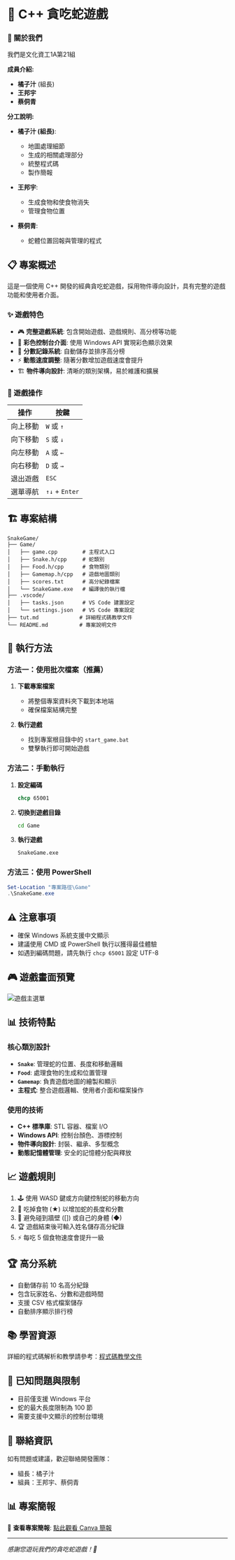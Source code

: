 # 🐍 C++ 貪吃蛇遊戲

### 👥 關於我們
我們是文化資工1A第21組

**成員介紹:**
- **橘子汁** (組長)
- **王邦宇**
- **蔡侗青**

**分工說明:**
- **橘子汁 (組長)**: 
  - 地圖處理細節
  - 生成的相關處理部分
  - 統整程式碼
  - 製作簡報
  
- **王邦宇**: 
  - 生成食物和使食物消失
  - 管理食物位置

- **蔡侗青**: 
  - 蛇體位置回報與管理的程式

## 📋 專案概述

這是一個使用 C++ 開發的經典貪吃蛇遊戲，採用物件導向設計，具有完整的遊戲功能和使用者介面。

### ✨ 遊戲特色

- 🎮 **完整遊戲系統**: 包含開始遊戲、遊戲規則、高分榜等功能
- 🎨 **彩色控制台介面**: 使用 Windows API 實現彩色顯示效果
- 💾 **分數記錄系統**: 自動儲存並排序高分榜
- ⚡ **動態速度調整**: 隨著分數增加遊戲速度會提升
- 🏗️ **物件導向設計**: 清晰的類別架構，易於維護和擴展

### 🎯 遊戲操作

| 操作 | 按鍵 |
|------|------|
| 向上移動 | `W` 或 `↑` |
| 向下移動 | `S` 或 `↓` |
| 向左移動 | `A` 或 `←` |
| 向右移動 | `D` 或 `→` |
| 退出遊戲 | `ESC` |
| 選單導航 | `↑↓` + `Enter` |

## 🏗️ 專案結構

```
SnakeGame/
├── Game/
│   ├── game.cpp        # 主程式入口
│   ├── Snake.h/cpp     # 蛇類別
│   ├── Food.h/cpp      # 食物類別
│   ├── Gamemap.h/cpp   # 遊戲地圖類別
│   ├── scores.txt      # 高分紀錄檔案
│   └── SnakeGame.exe   # 編譯後的執行檔
├── .vscode/
│   ├── tasks.json      # VS Code 建置設定
│   └── settings.json   # VS Code 專案設定
├── tut.md             # 詳細程式碼教學文件
└── README.md          # 專案說明文件
```

## 🚀 執行方法

### 方法一：使用批次檔案（推薦）
1. **下載專案檔案**
   - 將整個專案資料夾下載到本地端
   - 確保檔案結構完整

2. **執行遊戲**
   - 找到專案根目錄中的 `start_game.bat`
   - 雙擊執行即可開始遊戲

### 方法二：手動執行
1. **設定編碼**
   ```cmd
   chcp 65001
   ```

2. **切換到遊戲目錄**
   ```cmd
   cd Game
   ```

3. **執行遊戲**
   ```cmd
   SnakeGame.exe
   ```

### 方法三：使用 PowerShell
```powershell
Set-Location "專案路徑\Game"
.\SnakeGame.exe
```

## ⚠️ 注意事項
- 確保 Windows 系統支援中文顯示
- 建議使用 CMD 或 PowerShell 執行以獲得最佳體驗
- 如遇到編碼問題，請先執行 `chcp 65001` 設定 UTF-8

## 🎮 遊戲畫面預覽

![遊戲主選單](https://github.com/Aisoow/SnakeGame/blob/main/main-menu.png)

## 📊 技術特點

### 核心類別設計

- **`Snake`**: 管理蛇的位置、長度和移動邏輯
- **`Food`**: 處理食物的生成和位置管理
- **`Gamemap`**: 負責遊戲地圖的繪製和顯示
- **主程式**: 整合遊戲邏輯、使用者介面和檔案操作

### 使用的技術

- **C++ 標準庫**: STL 容器、檔案 I/O
- **Windows API**: 控制台顏色、游標控制
- **物件導向設計**: 封裝、繼承、多型概念
- **動態記憶體管理**: 安全的記憶體分配與釋放

## 📈 遊戲規則

1. 🕹️ 使用 WASD 鍵或方向鍵控制蛇的移動方向
2. 🍎 吃掉食物 (★) 以增加蛇的長度和分數
3. 🚫 避免碰到牆壁 ([]) 或自己的身體 (◆)
4. 🏆 遊戲結束後可輸入姓名儲存高分紀錄
5. ⚡ 每吃 5 個食物速度會提升一級

## 🏆 高分系統

- 自動儲存前 10 名高分紀錄
- 包含玩家姓名、分數和遊戲時間
- 支援 CSV 格式檔案儲存
- 自動排序顯示排行榜

## 📚 學習資源

詳細的程式碼解析和教學請參考：[程式碼教學文件](tut.md)

## 🐛 已知問題與限制

- 目前僅支援 Windows 平台
- 蛇的最大長度限制為 100 節
- 需要支援中文顯示的控制台環境

## 📧 聯絡資訊

如有問題或建議，歡迎聯絡開發團隊：
- 組長：橘子汁
- 組員：王邦宇、蔡侗青

## 📊 專案簡報

🎯 **查看專案簡報**: [點此觀看 Canva 簡報](https://www.canva.com/design/DAGpwsXJPTA/DkBYSZj1PIR-jmiUd6ntfw/view?utm_content=DAGpwsXJPTA&utm_campaign=designshare&utm_medium=link2&utm_source=uniquelinks&utlId=hb836806036)

------


*感謝您遊玩我們的貪吃蛇遊戲！🐍*

